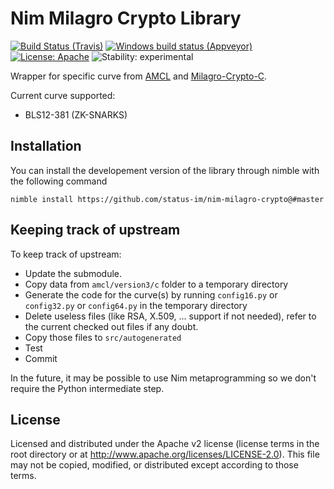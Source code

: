 # Nim Milagro Crypto Library
[![Build Status (Travis)](https://img.shields.io/travis/status-im/nim-milagro-crypto/master.svg?label=Linux%20/%20macOS "Linux/macOS build status (Travis)")](https://travis-ci.org/status-im/nim-milagro-crypto)
[![Windows build status (Appveyor)](https://img.shields.io/appveyor/ci/jarradh/nim-milagro-crypto/master.svg?label=Windows "Windows build status (Appveyor)")](https://travis-ci.org/jarradh/nim-milagro-crypto)
[![License: Apache](https://img.shields.io/badge/License-Apache%202.0-blue.svg)](https://opensource.org/licenses/Apache-2.0)
![Stability: experimental](https://img.shields.io/badge/stability-experimental-orange.svg)

Wrapper for specific curve from [AMCL](https://github.com/milagro-crypto/amcl) and [Milagro-Crypto-C](https://github.com/milagro-crypto/milagro-crypto-c).

Current curve supported:

  - BLS12-381 (ZK-SNARKS)

## Installation

You can install the developement version of the library through nimble with the following command
```
nimble install https://github.com/status-im/nim-milagro-crypto@#master
```

## Keeping track of upstream

To keep track of upstream:

- Update the submodule.
- Copy data from `amcl/version3/c` folder to a temporary directory
- Generate the code for the curve(s) by running `config16.py` or `config32.py` or `config64.py` in the temporary directory
- Delete useless files (like RSA, X.509, ... support if not needed), refer to the current checked out files if any doubt.
- Copy those files to `src/autogenerated`
- Test
- Commit

In the future, it may be possible to use Nim metaprogramming so we don't require the Python intermediate step.

## License

Licensed and distributed under the Apache v2 license (license terms in the root directory or at http://www.apache.org/licenses/LICENSE-2.0).
This file may not be copied, modified, or distributed except according to those terms.

